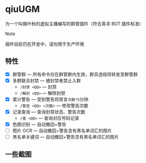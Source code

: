 # qiuUGM

 为一个叫做叶秋的虚拟主播编写的群管插件（符合真寻 BOT 插件标准）

> [!NOTE]
> 插件目前仍在开发中，请勿用于生产环境


## 特性

- [x] 群管群 — 所有命令仅在群管群内生效，群员违规将转发至群管群
- [x] 多群联合封禁 — 被封禁者禁止入群
  - `/封禁 <QQ>` — 封禁
  - `/解封 <QQ>` — 解除封禁
- [x] 累计警告 — 受到警告将禁言`次数*5`分钟
  - `/警告 <QQ> <次数>` — 修改警告次数
- [x] 记录查询 — 查询封禁状态、警告次数
  - `/查 <QQ>` — 查询对应号码记录
- [x] 色图识别 — 自动撤回+警告
- [ ] 图片 OCR — 自动撤回+警告含有黑名单词汇的图片
- [ ] 黑名单关键词 — 自动撤回+警告含有黑名单词汇的图片

## 一些截图
